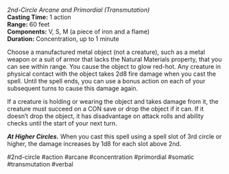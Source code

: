 *2nd-Circle Arcane and Primordial (Transmutation)*  
**Casting Time:** 1 action  
**Range:** 60 feet  
**Components:** V, S, M (a piece of iron and a flame)  
**Duration:** Concentration, up to 1 minute

Choose a manufactured metal object (not a creature), such as a metal weapon or a suit of armor that lacks the Natural Materials property, that you can see within range. You cause the object to glow red-hot. Any creature in physical contact with the object takes 2d8 fire damage when you cast the spell. Until the spell ends, you can use a bonus action on each of your subsequent turns to cause this damage again.

If a creature is holding or wearing the object and takes damage from it, the creature must succeed on a CON save or drop the object if it can. If it doesn’t drop the object, it has disadvantage on attack rolls and ability checks until the start of your next turn.

***At Higher Circles.*** When you cast this spell using a spell slot of 3rd circle or higher, the damage increases by 1d8 for each slot above 2nd.

#2nd-circle #action #arcane #concentration #primordial #somatic #transmutation #verbal
